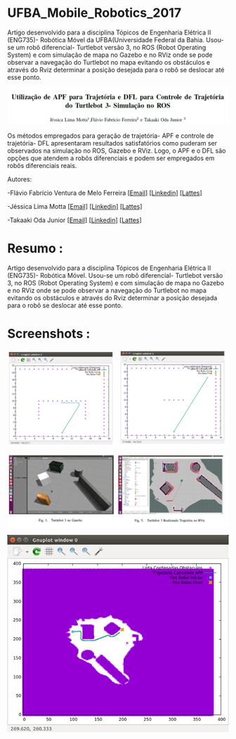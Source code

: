 # UFBA_Mobile_Robotics_2017

Artigo desenvolvido para a disciplina Tópicos de Engenharia Elétrica II (ENG735)- Robótica Móvel da UFBA(Universidade Federal da Bahia. Usou-se um robô diferencial- Turtlebot versão 3, no ROS (Robot Operating System) e com simulação de mapa no Gazebo e no RViz onde se pode observar a navegação do Turtlebot no mapa evitando os obstáculos e através do Rviz determinar a posição desejada para o robô se deslocar até esse ponto.

![Photo1](https://github.com/flaviofabricioferreira/UFBA_Mobile_Robotics_2017/blob/master/Screenshots/Artigo.png)

Os métodos empregados para geração de trajetória- APF e controle de trajetória- DFL apresentaram resultados satisfatórios como puderam ser observados na simulação no ROS, Gazebo e RViz. Logo, o APF e o DFL são opções que atendem a robôs diferenciais e podem ser empregados em
robôs diferenciais reais.

Autores: 

-Flávio Fabrício Ventura de Melo Ferreira [[Email]](mailto:flaviofabricio@gmail.com) [[Linkedin]](https://www.linkedin.com/in/flaviofabricioferreira) [[Lattes]](http://lattes.cnpq.br/3613833986194000)

-Jéssica Lima Motta [[Email]](mailto:jessicalimamotta@gmail.com) [[Linkedin]](https://www.linkedin.com/in/j%C3%A9ssica-motta-681a1147/) [[Lattes]](http://lattes.cnpq.br/1533031948737093)

-Takaaki Oda Junior [[Email]](mailto:odajunior@yahoo.com.br) [[Linkedin]](https://www.linkedin.com/in/odajunior/) [[Lattes]](http://lattes.cnpq.br/8490880964910295)

# Resumo :
Artigo desenvolvido para a disciplina Tópicos de Engenharia Elétrica II (ENG735)- Robótica Móvel. Usou-se um robô diferencial- Turtlebot versão 3, no ROS (Robot Operating System) e com simulação de mapa no Gazebo e no RViz onde se pode observar a navegação do Turtlebot no mapa evitando os obstáculos e através do Rviz determinar a posição desejada para o robô se deslocar até esse ponto.


# Screenshots :



![Photo1](https://github.com/flaviofabricioferreira/UFBA_Mobile_Robotics_2017/blob/master/Screenshots/Image0.png)

![Photo2](https://github.com/flaviofabricioferreira/UFBA_Mobile_Robotics_2017/blob/master/Screenshots/Image2.png)

![Photo3](https://github.com/flaviofabricioferreira/UFBA_Mobile_Robotics_2017/blob/master/Screenshots/image3.png)
